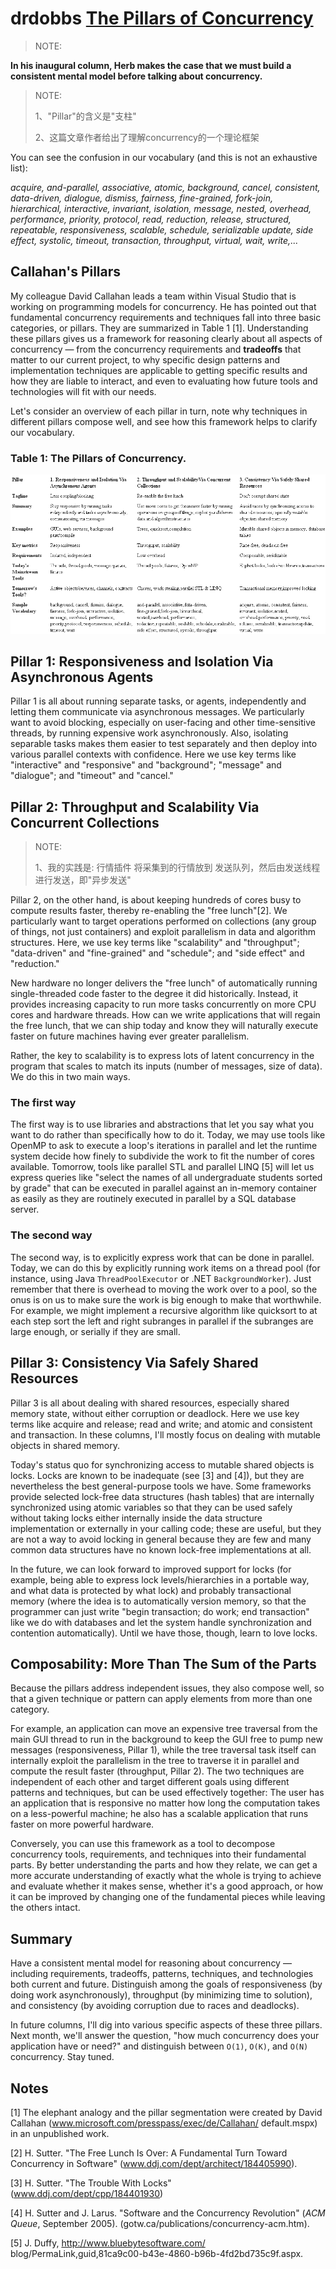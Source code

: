 # drdobbs [The Pillars of Concurrency](https://www.drdobbs.com/parallel/the-pillars-of-concurrency/200001985)

> NOTE: 
>
> 

**In his inaugural column, Herb makes the case that we must build a consistent mental model before talking about concurrency.**

> NOTE: 
>
> 1、"Pillar"的含义是"支柱"
>
> 2、这篇文章作者给出了理解concurrency的一个理论框架



You can see the confusion in our vocabulary (and this is not an exhaustive list):

*acquire, and-parallel, associative, atomic, background, cancel, consistent, data-driven, dialogue, dismiss, fairness, fine-grained, fork-join, hierarchical, interactive, invariant, isolation, message, nested, overhead, performance, priority, protocol, read, reduction, release, structured, repeatable, responsiveness, scalable, schedule, serializable update, side effect, systolic, timeout, transaction, throughput, virtual, wait, write,...*



## Callahan's Pillars

My colleague David Callahan leads a team within Visual Studio that is working on programming models for concurrency. He has pointed out that fundamental concurrency requirements and techniques fall into three basic categories, or pillars. They are summarized in Table 1 [1]. Understanding these pillars gives us a framework for reasoning clearly about all aspects of concurrency — from the concurrency requirements and **tradeoffs** that matter to our current project, to why specific design patterns and implementation techniques are applicable to getting specific results and how they are liable to interact, and even to evaluating how future tools and technologies will fit with our needs.

Let's consider an overview of each pillar in turn, note why techniques in different pillars compose well, and see how this framework helps to clarify our vocabulary.

### Table 1: The Pillars of Concurrency.

![](./pillar_ec_hs_table1.gif)

## Pillar 1: Responsiveness and Isolation Via Asynchronous Agents

Pillar 1 is all about running separate tasks, or agents, independently and letting them communicate via asynchronous messages. We particularly want to avoid blocking, especially on user-facing and other time-sensitive threads, by running expensive work asynchronously. Also, isolating separable tasks makes them easier to test separately and then deploy into various parallel contexts with confidence. Here we use key terms like "interactive" and "responsive" and "background"; "message" and "dialogue"; and "timeout" and "cancel."



## Pillar 2: Throughput and Scalability Via Concurrent Collections

> NOTE: 
>
> 1、我的实践是:  行情插件 将采集到的行情放到 发送队列，然后由发送线程进行发送，即"异步发送"

Pillar 2, on the other hand, is about keeping hundreds of cores busy to compute results faster, thereby re-enabling the "free lunch"[2]. We particularly want to target operations performed on collections (any group of things, not just containers) and exploit parallelism in data and algorithm structures. Here, we use key terms like "scalability" and "throughput"; "data-driven" and "fine-grained" and "schedule"; and "side effect" and "reduction."



New hardware no longer delivers the "free lunch" of automatically running single-threaded code faster to the degree it did historically. Instead, it provides increasing capacity to run more tasks concurrently on more CPU cores and hardware threads. How can we write applications that will regain the free lunch, that we can ship today and know they will naturally execute faster on future machines having ever greater parallelism.



Rather, the key to scalability is to express lots of latent concurrency in the program that scales to match its inputs (number of messages, size of data). We do this in two main ways.



### The first way 

The first way is to use libraries and abstractions that let you say what you want to do rather than specifically how to do it. Today, we may use tools like OpenMP to ask to execute a loop's iterations in parallel and let the runtime system decide how finely to subdivide the work to fit the number of cores available. Tomorrow, tools like parallel STL and parallel LINQ [5] will let us express queries like "select the names of all undergraduate students sorted by grade" that can be executed in parallel against an in-memory container as easily as they are routinely executed in parallel by a SQL database server.

### The second way

The second way, is to explicitly express work that can be done in parallel. Today, we can do this by explicitly running work items on a thread pool (for instance, using Java `ThreadPoolExecutor` or .NET `BackgroundWorker`). Just remember that there is overhead to moving the work over to a pool, so the onus is on us to make sure the work is big enough to make that worthwhile. For example, we might implement a recursive algorithm like quicksort to at each step sort the left and right subranges in parallel if the subranges are large enough, or serially if they are small. 

## Pillar 3: Consistency Via Safely Shared Resources

Pillar 3 is all about dealing with shared resources, especially shared memory state, without either corruption or deadlock. Here we use key terms like acquire and release; read and write; and atomic and consistent and transaction. In these columns, I'll mostly focus on dealing with mutable objects in shared memory.



Today's status quo for synchronizing access to mutable shared objects is locks. Locks are known to be inadequate (see [3] and [4]), but they are nevertheless the best general-purpose tools we have. Some frameworks provide selected lock-free data structures (hash tables) that are internally synchronized using atomic variables so that they can be used safely without taking locks either internally inside the data structure implementation or externally in your calling code; these are useful, but they are not a way to avoid locking in general because they are few and many common data structures have no known lock-free implementations at all.



In the future, we can look forward to improved support for locks (for example, being able to express lock levels/hierarchies in a portable way, and what data is protected by what lock) and probably transactional memory (where the idea is to automatically version memory, so that the programmer can just write "begin transaction; do work; end transaction" like we do with databases and let the system handle synchronization and contention automatically). Until we have those, though, learn to love locks.



## Composability: More Than The Sum of the Parts



Because the pillars address independent issues, they also compose well, so that a given technique or pattern can apply elements from more than one category.



For example, an application can move an expensive tree traversal from the main GUI thread to run in the background to keep the GUI free to pump new messages (responsiveness, Pillar 1), while the tree traversal task itself can internally exploit the parallelism in the tree to traverse it in parallel and compute the result faster (throughput, Pillar 2). The two techniques are independent of each other and target different goals using different patterns and techniques, but can be used effectively together: The user has an application that is responsive no matter how long the computation takes on a less-powerful machine; he also has a scalable application that runs faster on more powerful hardware.



Conversely, you can use this framework as a tool to decompose concurrency tools, requirements, and techniques into their fundamental parts. By better understanding the parts and how they relate, we can get a more accurate understanding of exactly what the whole is trying to achieve and evaluate whether it makes sense, whether it's a good approach, or how it can be improved by changing one of the fundamental pieces while leaving the others intact.

### 

## Summary



Have a consistent mental model for reasoning about concurrency — including requirements, tradeoffs, patterns, techniques, and technologies both current and future. Distinguish among the goals of responsiveness (by doing work asynchronously), throughput (by minimizing time to solution), and consistency (by avoiding corruption due to races and deadlocks).



In future columns, I'll dig into various specific aspects of these three pillars. Next month, we'll answer the question, "how much concurrency does your application have or need?" and distinguish between `O(1)`, `O(K)`, and `O(N)` concurrency. Stay tuned.



## Notes



[1] The elephant analogy and the pillar segmentation were created by David Callahan (www.microsoft.com/presspass/exec/de/Callahan/ default.mspx) in an unpublished work.



[2] H. Sutter. "The Free Lunch Is Over: A Fundamental Turn Toward Concurrency in Software" (www.ddj.com/dept/architect/184405990).



[3] H. Sutter. "The Trouble With Locks" (www.ddj.com/dept/cpp/184401930)



[4] H. Sutter and J. Larus. "Software and the Concurrency Revolution" (*ACM Queue*, September 2005). (gotw.ca/publications/concurrency-acm.htm).



[5] J. Duffy, http://www.bluebytesoftware.com/ blog/PermaLink,guid,81ca9c00-b43e-4860-b96b-4fd2bd735c9f.aspx.